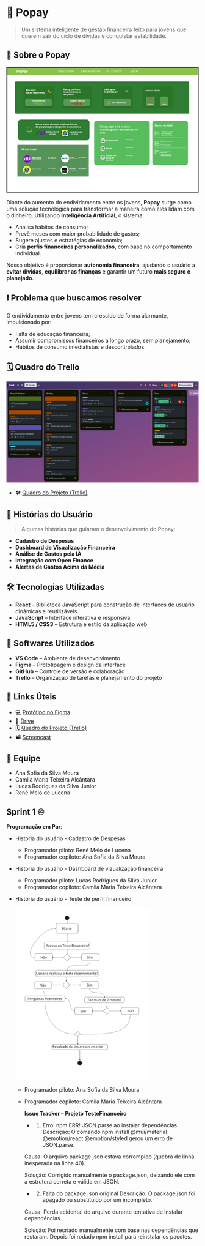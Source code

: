 # 💸 Popay

> Um sistema inteligente de gestão financeira feito para jovens que querem sair do ciclo de dívidas e conquistar estabilidade.

## 🧠 Sobre o Popay

![Menu inicial](assets/menuInicial.jpg)

Diante do aumento do endividamento entre os jovens, **Popay** surge como uma solução tecnológica para transformar a maneira como eles lidam com o dinheiro. Utilizando **Inteligência Artificial**, o sistema:

- Analisa hábitos de consumo;
- Prevê meses com maior probabilidade de gastos;
- Sugere ajustes e estratégias de economia;
- Cria **perfis financeiros personalizados**, com base no comportamento individual.

Nosso objetivo é proporcionar **autonomia financeira**, ajudando o usuário a **evitar dívidas**, **equilibrar as finanças** e garantir um futuro **mais seguro e planejado**.

## ❗ Problema que buscamos resolver

O endividamento entre jovens tem crescido de forma alarmante, impulsionado por:

- Falta de educação financeira;
- Assumir compromissos financeiros a longo prazo, sem planejamento;
- Hábitos de consumo imediatistas e descontrolados.

## 🗓️ Quadro do Trello

![Quadro do Trello](assets/quadroDoTrello.png)

- 🛠️ [Quadro do Projeto (Trello)](https://trello.com/b/dO0Dct2b/kant)

## 👤 Histórias do Usuário

> Algumas histórias que guiaram o desenvolvimento do Popay:

- **Cadastro de Despesas**
- **Dashboard de Visualização Financeira**
- **Análise de Gastos pela IA**
- **Integração com Open Finance**
- **Alertas de Gastos Acima da Média**

## 🛠️ Tecnologias Utilizadas

- **React** – Biblioteca JavaScript para construção de interfaces de usuário dinâmicas e reutilizáveis.
- **JavaScript** – Interface interativa e responsiva  
- **HTML5 / CSS3** – Estrutura e estilo da aplicação web  

## 🧰 Softwares Utilizados

- **VS Code** – Ambiente de desenvolvimento  
- **Figma** – Prototipagem e design da interface  
- **GitHub** – Controle de versão e colaboração  
- **Trello** – Organização de tarefas e planejamento do projeto  

## 🔗 Links Úteis

- 💻 [Protótipo no Figma](https://www.figma.com/design/xW5kSDpCFAY1aso8I3pBcp/Prot%C3%B3tipo?node-id=0-1&t=6wwaZKyyYY2JTfe8-1)  
- 📂 [Drive](https://drive.google.com/drive/u/0/folders/0AKdHeB0ZGGWqUk9PVA)
- 🗓️ [Quadro do Projeto (Trello)](https://trello.com/b/dO0Dct2b/kant)
- 📽️ [Screencast](https://drive.google.com/file/d/1WJ8IebUwy1qDaKhoAmJtveuAp5HvDQtb/view?usp=sharing)

## 👥 Equipe

- Ana Sofia da Silva Moura  
- Camila Maria Teixeira Alcântara
- Lucas Rodrigues da Silva Junior
- René Melo de Lucena


## Sprint 1 ♾️

**Programação em Par**:

  - História do usuário - Cadastro de Despesas
      - Programador piloto: René Melo de Lucena
      - Programador copiloto: Ana Sofia da Silva Moura
      
  - História do usuário - Dashboard de vizualização financeira
      - Programador piloto: Lucas Rodrigues da Silva Junior
      - Programador copiloto: Camila Maria Teixeira Alcântara

  - História do usuário - Teste de perfil financeiro
    
     <img src="assets/testefinanceiro.jpg" alt="Diagrama de atividades da funcionalidade" width="350"/>
     
      - Programador piloto: Ana Sofia da Silva Moura  
      - Programador copiloto: Camila Maria Teixeira Alcântara
   
        **Issue Tracker – Projeto TesteFinanceiro**
        
        - 1. Erro: npm ERR! JSON.parse ao instalar dependências
        Descrição: O comando npm install @mui/material @emotion/react @emotion/styled gerou um erro de JSON.parse.
        
        Causa: O arquivo package.json estava corrompido (quebra de linha inesperada na linha 40).
        
        Solução: Corrigido manualmente o package.json, deixando ele com a estrutura correta e válida em JSON.
        
        - 2. Falta do package.json original
        Descrição: O package.json foi apagado ou substituído por um incompleto.
        
        Causa: Perda acidental do arquivo durante tentativa de instalar dependências.
        
        Solução: Foi recriado manualmente com base nas dependências que restaram. Depois foi rodado npm install para reinstalar os pacotes.
        
            
